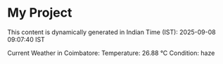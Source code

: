 # My Project

This content is dynamically generated in Indian Time (IST): 2025-09-08 09:07:40 IST


Current Weather in Coimbatore:
Temperature: 26.88 °C
Condition: haze
